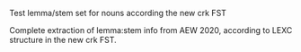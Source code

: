 






Test lemma/stem set for nouns according the new crk FST


Complete extraction of lemma:stem info from AEW 2020, according to
LEXC structure in the new crk FST.







